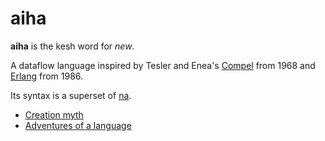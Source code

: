 # aiha

**aiha** is the kesh word for _new_.

A dataflow language inspired by Tesler and Enea's [Compel](https://www.reddit.com/r/ProgrammingLanguages/comments/l1m4wr/a_language_design_for_concurrent_processes/) from 1968 and [Erlang](https://www.erlang.org/) from 1986.

Its syntax is a superset of [na](https://github.com/kesh-lang/na).

- [Creation myth](https://github.com/kesh-lang/aiha/wiki/Creation-myth)
- [Adventures of a language](https://github.com/kesh-lang/aiha/wiki/Adventures-of-a-language)
